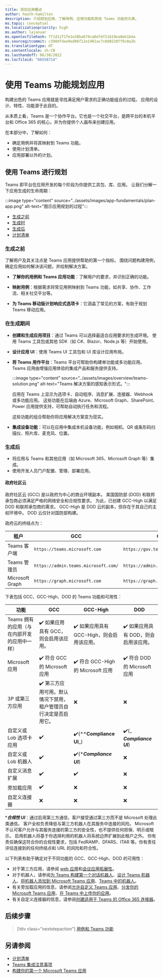 ```yaml
---
title: 规划应用概述
author: heath-hamilton
description: 介绍规划应用、了解用例、应用功能和其他 Teams 功能的元素。
ms.topic: conceptual
ms.localizationpriority: high
ms.author: lajanuar
ms.openlocfilehash: 7f1d12f1fe1e38ba674ca0ef4f21619ea0eb1b4a
ms.sourcegitcommit: c398dfdae9ed96f12e1401ac7c8d0228ff9c0a2b
ms.translationtype: HT
ms.contentlocale: zh-CN
ms.lasthandoff: 06/30/2022
ms.locfileid: "66558714"
---
```

# <a name="plan-your-app-with-teams-features"></a>使用 Teams 功能规划应用

构建出色的 Teams 应用就是寻找满足用户需求的正确功能组合的过程。 应用的设计、特性、功能源于此目的。

从本质上看，Teams 是一个协作平台。它也是一个社交平台，是跨平台的本机平台和 Office 365 的核心，并为你提供个人画布来创建应用。

在本部分中，了解如何：

* 确定用例并将其映射到 Teams 功能。
* 使用计划清单。
* 应用部署以外的计划。

## <a name="plan-with-teams"></a>使用 Teams 进行规划

Teams 即平台在应用开发的每个阶段为你提供工具包、库、应用。 让我们分解一下应用生成的生命周期：

:::image type="content" source="../assets/images/app-fundamentals/plan-app.png" alt-text="图示应用规划的过程":::

* [生成之前](#before-you-build)
* [生成时](#during-build)
* [生成后](#post-build)
* [计划清单](../concepts/design/planning-checklist.md)

### <a name="before-you-build"></a>生成之前

了解用户及其关注点是 Teams 应用提供帮助的第一个指标。 围绕问题构建用例，确定应用如何解决该问题，并绘制解决方案。

* **了解你的用例和 Teams 应用功能**：了解用户的要求，并识别正确的功能。

* **映射用例**：根据需求将常见用例映射到 Teams 功能，如共享、协作、工作流、相关社交平台等。

* **为 Teams 移动版计划响应式选项卡**：它涵盖了常见的方案，有助于规划 Teams 移动应用。

### <a name="during-build"></a>在生成期间

* **创建和生成应用项目**：通过 Teams 可以选择最适合应用要求的生成环境。 使用 Teams 工具包或其他 SDK（如 C#、Blazor、Node.js 等）开始使用。

* **设计应用 UI**：使用 Teams UI 工具包和 UI 库设计应用布局。

* **将 Teams 用作平台**：Teams 平台可帮助你构建单功能或多功能应用。 Teams 应用由增强应用体验的集成产品和服务提供支持。

    :::image type="content" source="../assets/images/overview/teams-solution.png" alt-text="Teams 解决方案的感知表示形式。":::

    应用在 Teams 上显示为选项卡、自动程序、消息扩展、连接器、Webhook 或多功能应用。 这些功能在后端由 Azure、Microsoft Graph、SharePoint、Power 应用提供支持，可帮助自动执行任务和流程。

    这些功能的组合帮助你将应用解决方案变为现实。

* **集成设备功能**：可以在应用中集成本机设备功能，例如相机、QR 或条形码扫描仪、照片库、麦克风、位置。

### <a name="post-build"></a>生成后

* 将应用与 Teams 和其他应用（如 Microsoft 365、Microsoft Graph 等）集成。
* 使用开发人员门户配置、管理、部署应用。

#### <a name="government-community-cloud"></a>政府社区云

政府社区云 (GCC) 是以政府为中心的商业环境副本。 美国国防部 (DOD) 和联邦承包商必须满足严格的网络安全和合规性要求。 为此，已创建 GCC-High 以满足 DOD 和联邦承包商的需求。 GCC-High 是 DOD 云的副本，但存在于其自己的主权环境中。 DOD 云仅针对国防部构建。

政府云的终结点为：

| 租户 | GCC | GCC-High | DOD |
|-------------|---------|---|---|
|Teams 客户端|`https://teams.microsoft.com`|`https://gov.teams.microsoft.us/`|`https://dod.teams.microsoft.us/` |
|Teams 管理员 |`https://admin.teams.microsoft.com/`|`https://admin.gov.teams.microsoft.us/`|`https://admin.dod.teams.microsoft.us`|
|Microsoft Graph |`https://graph.microsoft.com`|`https://graph.microsoft.us`|`https://dod-graph.microsoft.us`|

下表包括 GCC、GCC-High、DOD 的 Teams 功能和可用性：

| 功能   | GCC | GCC-High | DOD |
|-------------|---------|---|---|
| Teams 拥有的应用（与在内部开发的应用中一样） | ✔️ 如果应用具有 GCC，则会启用该应用。 | ✔️ 如果应用具有 GCC-High，则会启用该应用。 | ✔️ 如果应用具有 DOD，则会启用该应用。 |
| Microsoft 应用 | ✔️ 符合 GCC 的 Microsoft 应用 | ✔️ 符合 GCC-High 的 Microsoft 应用 | ✔️ 符合 DOD 的 Microsoft 应用 |
| 3P 或第三方应用 | ✔️ 第三方应用可用。默认情况下禁用，租户管理员自行决定是否启用它。 | ❌ | ❌ |
| 自定义或 Lob 选项卡应用 |  ✔️ | ✔️(****Compliance UI**_) | ✔️(_ ***Compliance UI***) |
| 自定义或 Lob 机器人 | ✔️ | ✔️(****Compliance UI***) | ❌ |
| 自定义消息扩展 | ✔️ | ✔️ | ❌ |
| 旁加载应用 | ✔️ | ❌ | ❌ |
| 自定义连接器 | ❌ | ❌ | ❌ |

****合规性 UI***：通过启用第三方通信，客户接受通过第三方而不是 Microsoft 处理此类通信。 客户全权负责降低与第三方机器人在其服务中连接的风险。 Microsoft 不认可客户允许与其服务连接的第三方的安全性，也不提供任何担保、明示或暗示。 启用机器人将基于你选择利用的机器人将系统边界扩展到此租户之外。 你有责任确保这符合你的合规性要求，包括 FedRAMP、DFARS、ITAR 等。你有责任评估连接到的任何终结点和 URL 的风险和符合性。

以下列表有助于确定对于不同功能的 GCC、GCC-High、DOD 的可用性：

* 对于第三方应用，请参阅 [web 应用](../samples/integrating-web-apps.md)和[会议应用拓展性](../apps-in-teams-meetings/meeting-app-extensibility.md)。
* 对于机器人，请参阅[为 Teams 构建第一个对话机器人](../get-started/first-app-bot.md)、[设计 Teams 机器人](../bots/design/bots.md)、[将机器人添加到 Microsoft Teams 应用](../resources/bot-v3/bots-overview.md)、[Teams 中的机器人](../bots/what-are-bots.md)。
* 有关旁加载应用的信息，请参阅[允许自定义 Teams 应用](../concepts/design/enable-app-customization.md)、[分发你的 Microsoft Teams 应用](../concepts/deploy-and-publish/apps-publish-overview.md)、[在 Teams 中上传你的应用](../concepts/deploy-and-publish/apps-upload.md)。
* 有关自定义连接器的信息，请参阅[创建适用于 Teams 的 Office 365 连接器](../webhooks-and-connectors/how-to/connectors-creating.md)。

</details>

## <a name="next-step"></a>后续步骤

> [!div class="nextstepaction"]
> [用例和 Teams 功能](design/understand-use-cases.md)

## <a name="see-also"></a>另请参阅

* [计划清单](../concepts/design/planning-checklist.md)
* [Teams 集成注意事项](../samples/integrating-web-apps.md)
* [构建你的第一个 Microsoft Teams 应用](../build-your-first-app/build-first-app-overview.md)
